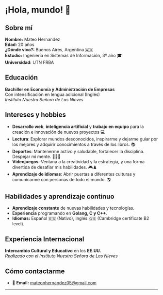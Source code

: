 # ¡Hola, mundo! 👋

## Sobre mí
**Nombre:** Mateo Hernandez  
**Edad:** 20 años  
**¿Dónde vivo?:** Buenos Aires, Argentina 🇦🇷  
**Estudio:** Ingeniería en Sistemas de Información, 3º año 🎓  
**Universidad:** UTN FRBA  

## Educación
**Bachiller en Economía y Administración de Empresas**  
Con intensificación en lengua adicional (Inglés)  
_Instituto Nuestra Señora de Las Nieves_

## Intereses y hobbies
- **Desarrollo web**, **inteligencia artificial** y **trabajo en equipo** para la creación e innovación de nuevos proyectos 💻
- **Lectura**: Explorar mundos desconocidos, inspirarme y dejarme guiar por los mejores y adquirir conocimientos a través de los libros. 📚
- **Deportes**: Mantenerme activo y saludable, fortalecer la disciplina. Despejar mi mente. 💪🧘‍♂️
- **Videojuegos**: Ventana a la creatividad y la estrategia, y una forma divertida de desafiar mis habilidades. 🎮♟️
- **Aprendizaje de idiomas**: Abrir puertas a diferentes culturas y comunicarme con personas de todo el mundo. 🌎

## Habilidades y aprendizaje continuo
- **Aprendizaje constante** de nuevas habilidades y tecnologías.
- **Experiencia** programando en **Golang, C y C++**.
- **Idiomas:** Español 🇪🇸 (Nativo), Inglés 🇬🇧 (Cambridge certificate B2 level).
  
## Experiencia Internacional
**Intercambio Cultural y Educativo** en los **EE.UU.**  
_Realizado con el Instituto Nuestra Señora de Las Nieves_

## Cómo contactarme
- 📧 **Email:** mateonhernandez05@gmail.com

---
